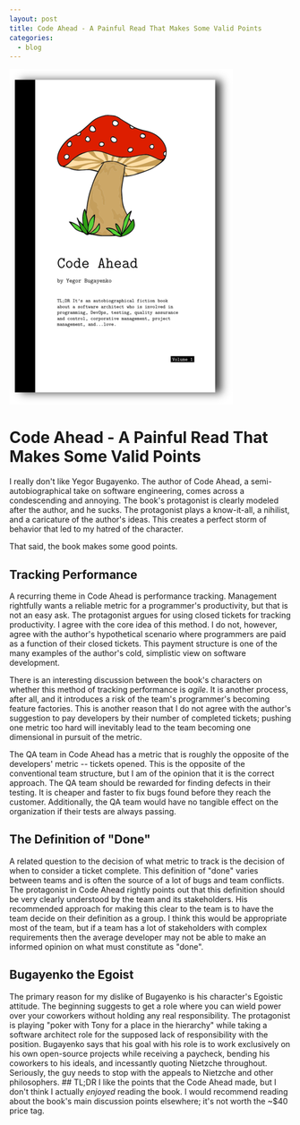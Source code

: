 ```yaml
---
layout: post
title: Code Ahead - A Painful Read That Makes Some Valid Points 
categories:
  - blog
---
```


<img src="/assets/img/codeahead.png"/>

# Code Ahead - A Painful Read That Makes Some Valid Points

I really don't like Yegor Bugayenko. The author of Code Ahead, a semi-autobiographical take on software engineering, comes across a condescending and annoying. The book's protagonist is clearly modeled after the author, and  he sucks. The protagonist plays a know-it-all, a nihilist, and a caricature of  the author's ideas. This creates a perfect storm of behavior that led to my  hatred of the character. 

That said, the book makes some good points.

## Tracking Performance

A recurring theme in Code Ahead is performance tracking. Management rightfully wants a reliable metric for a programmer's productivity, but that is not an easy ask. The protagonist argues for using closed tickets for tracking productivity. I agree with the core idea of this method. I do not, however, agree with the author's hypothetical scenario where programmers are paid as a function of their closed tickets. This payment structure is one of the many examples of  the author's cold, simplistic view on software development.

There is an interesting discussion between the book's characters on whether this method of tracking performance is _agile_. It is another process, after all, and it introduces a risk of the team's programmer's becoming feature factories. This is another reason that I do not agree with the author's suggestion to pay developers by their number of completed tickets; pushing one metric too hard will inevitably lead to the team becoming one dimensional in pursuit of the  metric.

The QA team in Code Ahead has a metric that is roughly the opposite of the developers' metric -- tickets opened. This is the opposite of the conventional team structure, but I am of the opinion that it is the correct approach. The QA team should be rewarded for finding defects in their testing. It is cheaper and faster to  fix bugs found before they reach the customer. Additionally, the QA team would have no tangible effect on the organization if their tests are always passing.

## The Definition of "Done"

A related question to the decision of what metric to track is the decision of  when to consider a ticket complete. This definition of "done" varies between  teams and is often the source of a lot of bugs and team conflicts. The  protagonist in Code Ahead rightly points out that this definition should be  very clearly understood by the team and its stakeholders. His recommended approach for making this clear to the team is to have the team decide on their definition as a group. I think this would be appropriate most of the team, but if a team has a lot of stakeholders with complex requirements then the average developer may not be able to make an informed opinion on what must constitute as "done".

## Bugayenko the Egoist

The primary reason for my dislike of Bugayenko is his character's Egoistic attitude. The beginning suggests to get a role where you can wield power over your coworkers without holding any real responsibility. The protagonist is playing "poker with Tony for a place in the hierarchy" while taking a software architect role for the supposed lack of responsibility with the position. Bugayenko says that his  goal with his role is to work exclusively on his own open-source projects while receiving a paycheck, bending his coworkers to his ideals, and incessantly  quoting Nietzche throughout. Seriously, the guy needs to stop with the appeals to Nietzche and other philosophers.  ## TL;DR I like the points that the Code Ahead made, but I don't think I actually _enjoyed_ reading the book. I would recommend reading about the book's main discussion points elsewhere; it's not worth the ~$40 price tag.
